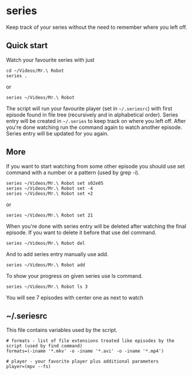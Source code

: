 # series

Keep track of your series without the need to remember where you left off.

## Quick start

Watch your favourite series with just

    cd ~/Videos/Mr.\ Robot
    series .

or

    series ~/Videos/Mr.\ Robot

The script will run your favourite player (set in `~/.seriesrc`) with first
episode found in file tree (recursively and in alphabetical order). Series
entry will be created in `~/.series` to keep track on where you left off. After
you're done watching run the command again to watch another episode. Series
entry will be updated for you again.


## More

If you want to start watching from some other episode you should use set
command with a number or a pattern (used by grep -i).

    series ~/Videos/Mr.\ Robot set s02e05
    series ~/Videos/Mr.\ Robot set -4
    series ~/Videos/Mr.\ Robot set +2
or

    series ~/Videos/Mr.\ Robot set 21


When you're done with series entry will be deleted after watching the final
episode. If you want to delete it before that use del command.

    series ~/Videos/Mr.\ Robot del

And to add series entry manually use add.

    series ~/Videos/Mr.\ Robot add

To show your progress on given series use ls command.

    series ~/Videos/Mr.\ Robot ls 3

You will see 7 episodes with center one as next to watch


## ~/.seriesrc

This file contains variables used by the script.

    # formats - list of file extensions treated like episodes by the script (used by find command)
    formats=(-iname '*.mkv' -o -iname '*.avi' -o -iname '*.mp4')

    # player - your favorite player plus additional parameters
    player=(mpv --fs)

